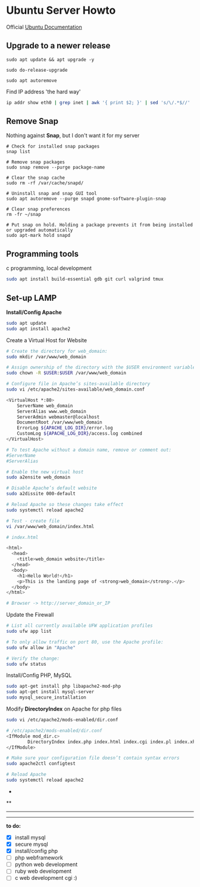 # Ubuntu Server Howto

Official [Ubuntu Documentation](https://help.ubuntu.com/)

## Upgrade to a newer release

```
sudo apt update && apt upgrade -y

sudo do-release-upgrade

sudo apt autoremove

```
Find IP address 'the hard way'
```bash
ip addr show eth0 | grep inet | awk '{ print $2; }' | sed 's/\/.*$//'
```

## Remove Snap 

Nothing against **Snap**, but I don't want it for my server

```
# Check for installed snap packages
snap list

# Remove snap packages
sudo snap remove --purge package-name

# Clear the snap cache
sudo rm -rf /var/cache/snapd/

# Uninstall snap and snap GUI tool
sudo apt autoremove --purge snapd gnome-software-plugin-snap

# Clear snap preferences
rm -fr ~/snap

# Put snap on hold. Holding a package prevents it from being installed or upgraded automatically
sudo apt-mark hold snapd
```
## Programming tools 
c programming, local development
```bash
sudo apt install build-essential gdb git curl valgrind tmux
```
## Set-up LAMP

**Install/Config Apache**
```bash
sudo apt update
sudo apt install apache2

```
Create a Virtual Host for Website
```bash
# Create the directory for web_domain:
sudo mkdir /var/www/web_domain

# Assign ownership of the directory with the $USER environment variable, which will reference your current system user:
sudo chown -R $USER:$USER /var/www/web_domain

# Configure file in Apache’s sites-available directory
sudo vi /etc/apache2/sites-available/web_domain.conf

<VirtualHost *:80>
    ServerName web_domain
    ServerAlias www.web_domain
    ServerAdmin webmaster@localhost
    DocumentRoot /var/www/web_domain
    ErrorLog ${APACHE_LOG_DIR}/error.log
    CustomLog ${APACHE_LOG_DIR}/access.log combined
</VirtualHost>

# To test Apache without a domain name, remove or comment out:
#ServerName 
#ServerAlias 

# Enable the new virtual host
sudo a2ensite web_domain

# Disable Apache’s default website
sudo a2dissite 000-default

# Reload Apache so these changes take effect
sudo systemctl reload apache2

# Test - create file
vi /var/www/web_domain/index.html

# index.html

<html>
  <head>
    <title>web_domain website</title>
  </head>
  <body>
    <h1>Hello World!</h1>
    <p>This is the landing page of <strong>web_domain</strong>.</p>
  </body>
</html>

# Browser -> http://server_domain_or_IP
```
Update the Firewall
```bash
# List all currently available UFW application profiles
sudo ufw app list

# To only allow traffic on port 80, use the Apache profile:
sudo ufw allow in "Apache"

# Verify the change:
sudo ufw status
```
Install/Config PHP, MySQL
```bash
sudo apt-get install php libapache2-mod-php 
sudo apt-get install mysql-server
sudo mysql_secure_installation
```
Modify **DirectoryIndex** on Apache for php files
```bash
sudo vi /etc/apache2/mods-enabled/dir.conf

# /etc/apache2/mods-enabled/dir.conf
<IfModule mod_dir.c>
        DirectoryIndex index.php index.html index.cgi index.pl index.xhtml index.htm
</IfModule>

# Make sure your configuration file doesn’t contain syntax errors
sudo apache2ctl configtest

# Reload Apache
sudo systemctl reload apache2
```
*
**
***
****

**to do:** 

- [x] install mysql
- [x] secure mysql
- [x] install/config php
- [ ] php webframework
- [ ] python web development
- [ ] ruby web development
- [ ] c web development cgi :)
